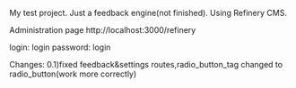 My test project.
Just a feedback engine(not finished).
Using Refinery CMS.

Administration page http://localhost:3000/refinery

login: login
password: login

Changes:
0.1)fixed feedback&settings routes,radio_button_tag changed to radio_button(work more correctly)
